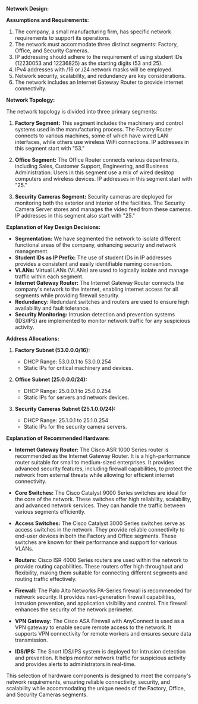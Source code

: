 **Network Design:**

**Assumptions and Requirements:**
1. The company, a small manufacturing firm, has specific network requirements to support its operations.
2. The network must accommodate three distinct segments: Factory, Office, and Security Cameras.
3. IP addressing should adhere to the requirement of using student IDs (12230053 and 12236825) as the starting digits (53 and 25).
4. IPv4 addresses with /16 or /24 network masks will be employed.
5. Network security, scalability, and redundancy are key considerations.
6. The network includes an Internet Gateway Router to provide internet connectivity.

**Network Topology:**

The network topology is divided into three primary segments:

1. **Factory Segment:** This segment includes the machinery and control systems used in the manufacturing process. The Factory Router connects to various machines, some of which have wired LAN interfaces, while others use wireless WiFi connections. IP addresses in this segment start with "53."

2. **Office Segment:** The Office Router connects various departments, including Sales, Customer Support, Engineering, and Business Administration. Users in this segment use a mix of wired desktop computers and wireless devices. IP addresses in this segment start with "25."

3. **Security Cameras Segment:** Security cameras are deployed for monitoring both the exterior and interior of the facilities. The Security Camera Server stores and manages the video feed from these cameras. IP addresses in this segment also start with "25."

**Explanation of Key Design Decisions:**
- **Segmentation:** We have segmented the network to isolate different functional areas of the company, enhancing security and network management.
- **Student IDs as IP Prefix:** The use of student IDs in IP addresses provides a consistent and easily identifiable naming convention.
- **VLANs:** Virtual LANs (VLANs) are used to logically isolate and manage traffic within each segment.
- **Internet Gateway Router:** The Internet Gateway Router connects the company's network to the internet, enabling internet access for all segments while providing firewall security.
- **Redundancy:** Redundant switches and routers are used to ensure high availability and fault tolerance.
- **Security Monitoring:** Intrusion detection and prevention systems (IDS/IPS) are implemented to monitor network traffic for any suspicious activity.

**Address Allocations:**

1. **Factory Subnet (53.0.0.0/16):**
   - DHCP Range: 53.0.0.1 to 53.0.0.254
   - Static IPs for critical machinery and devices.

2. **Office Subnet (25.0.0.0/24):**
   - DHCP Range: 25.0.0.1 to 25.0.0.254
   - Static IPs for servers and network devices.

3. **Security Cameras Subnet (25.1.0.0/24):**
   - DHCP Range: 25.1.0.1 to 25.1.0.254
   - Static IPs for the security camera servers.


**Explanation of Recommended Hardware:**

- **Internet Gateway Router:** The Cisco ASR 1000 Series router is recommended as the Internet Gateway Router. It is a high-performance router suitable for small to medium-sized enterprises. It provides advanced security features, including firewall capabilities, to protect the network from external threats while allowing for efficient internet connectivity.

- **Core Switches:** The Cisco Catalyst 9000 Series switches are ideal for the core of the network. These switches offer high reliability, scalability, and advanced network services. They can handle the traffic between various segments efficiently.

- **Access Switches:** The Cisco Catalyst 3000 Series switches serve as access switches in the network. They provide reliable connectivity to end-user devices in both the Factory and Office segments. These switches are known for their performance and support for various VLANs.

- **Routers:** Cisco ISR 4000 Series routers are used within the network to provide routing capabilities. These routers offer high throughput and flexibility, making them suitable for connecting different segments and routing traffic effectively.

- **Firewall:** The Palo Alto Networks PA-Series firewall is recommended for network security. It provides next-generation firewall capabilities, intrusion prevention, and application visibility and control. This firewall enhances the security of the network perimeter.

- **VPN Gateway:** The Cisco ASA Firewall with AnyConnect is used as a VPN gateway to enable secure remote access to the network. It supports VPN connectivity for remote workers and ensures secure data transmission.

- **IDS/IPS:** The Snort IDS/IPS system is deployed for intrusion detection and prevention. It helps monitor network traffic for suspicious activity and provides alerts to administrators in real-time.

This selection of hardware components is designed to meet the company's network requirements, ensuring reliable connectivity, security, and scalability while accommodating the unique needs of the Factory, Office, and Security Cameras segments.
